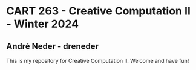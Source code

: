 # CART 263 - Creative Computation II - Winter 2024

## André Neder - dreneder

This is my repository for Creative Computation II.
Welcome and have fun!
